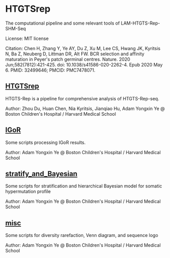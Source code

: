 # HTGTSrep

The computational pipeline and some relevant tools of LAM-HTGTS-Rep-SHM-Seq

License: MIT license

Citation: Chen H, Zhang Y, Ye AY, Du Z, Xu M, Lee CS, Hwang JK, Kyritsis N, Ba Z, Neuberg D, Littman DR, Alt FW. BCR selection and affinity maturation in Peyer's patch germinal centres. Nature. 2020 Jun;582(7812):421-425. doi: 10.1038/s41586-020-2262-4. Epub 2020 May 6. PMID: 32499646; PMCID: PMC7478071.


## [HTGTSrep](https://github.com/Yyx2626/HTGTSrep/tree/master/HTGTSrep)

HTGTS-Rep is a pipeline for comprehensive analysis of HTGTS-Rep-seq.

Author: Zhou Du, Huan Chen, Nia Kyritsis, Jianqiao Hu, Adam Yongxin Ye @ Boston Children's Hospital / Harvard Medical School


## [IGoR](https://github.com/Yyx2626/HTGTSrep/tree/master/IGoR)

Some scripts processing IGoR results.

Author: Adam Yongxin Ye @ Boston Children's Hospital / Harvard Medical School


## [stratify_and_Bayesian](https://github.com/Yyx2626/HTGTSrep/tree/master/stratify_and_Bayesian)

Some scripts for stratification and hierarchical Bayesian model for somatic hypermutation profile

Author: Adam Yongxin Ye @ Boston Children's Hospital / Harvard Medical School


## [misc](https://github.com/Yyx2626/HTGTSrep/tree/master/misc)

Some scripts for diversity rarefaction, Venn diagram, and sequence logo

Author: Adam Yongxin Ye @ Boston Children's Hospital / Harvard Medical School

